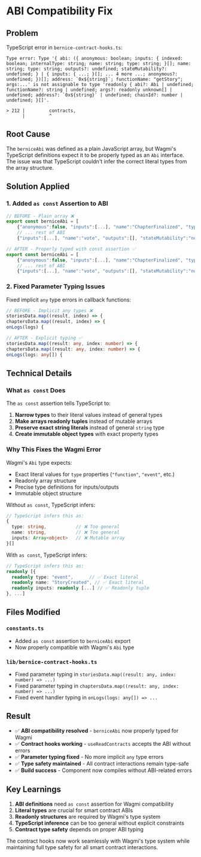 # ABI Compatibility Fix

## Problem
TypeScript error in `bernice-contract-hooks.ts`:
```
Type error: Type '{ abi: ({ anonymous: boolean; inputs: { indexed: boolean; internalType: string; name: string; type: string; }[]; name: string; type: string; outputs?: undefined; stateMutability?: undefined; } | { inputs: { ...; }[]; ... 4 more ...; anonymous?: undefined; })[]; address: `0x${string}`; functionName: "getStory"; args:...' is not assignable to type 'readonly { abi?: Abi | undefined; functionName?: string | undefined; args?: readonly unknown[] | undefined; address?: `0x${string}` | undefined; chainId?: number | undefined; }[]'.

> 212 |         contracts,
      |         ^
```

## Root Cause
The `berniceAbi` was defined as a plain JavaScript array, but Wagmi's TypeScript definitions expect it to be properly typed as an `Abi` interface. The issue was that TypeScript couldn't infer the correct literal types from the array structure.

## Solution Applied

### 1. **Added `as const` Assertion to ABI**
```typescript
// BEFORE - Plain array ❌
export const berniceAbi = [
    {"anonymous":false, "inputs":[...], "name":"ChapterFinalized", "type":"event"},
    // ... rest of ABI
    {"inputs":[...], "name":"vote", "outputs":[], "stateMutability":"nonpayable", "type":"function"}]

// AFTER - Properly typed with const assertion ✅
export const berniceAbi = [
    {"anonymous":false, "inputs":[...], "name":"ChapterFinalized", "type":"event"},
    // ... rest of ABI  
    {"inputs":[...], "name":"vote", "outputs":[], "stateMutability":"nonpayable", "type":"function"}] as const
```

### 2. **Fixed Parameter Typing Issues**
Fixed implicit `any` type errors in callback functions:

```typescript
// BEFORE - Implicit any types ❌
storiesData.map((result, index) => {
chaptersData.map((result, index) => {
onLogs(logs) {

// AFTER - Explicit typing ✅
storiesData.map((result: any, index: number) => {
chaptersData.map((result: any, index: number) => {
onLogs(logs: any[]) {
```

## Technical Details

### **What `as const` Does**
The `as const` assertion tells TypeScript to:
1. **Narrow types** to their literal values instead of general types
2. **Make arrays readonly tuples** instead of mutable arrays
3. **Preserve exact string literals** instead of general `string` type
4. **Create immutable object types** with exact property types

### **Why This Fixes the Wagmi Error**
Wagmi's `Abi` type expects:
- Exact literal values for `type` properties (`"function"`, `"event"`, etc.)
- Readonly array structure
- Precise type definitions for inputs/outputs
- Immutable object structure

Without `as const`, TypeScript infers:
```typescript
// TypeScript infers this as:
{
  type: string,           // ❌ Too general
  name: string,           // ❌ Too general  
  inputs: Array<object>   // ❌ Mutable array
}[]
```

With `as const`, TypeScript infers:
```typescript  
// TypeScript infers this as:
readonly [{
  readonly type: "event",      // ✅ Exact literal
  readonly name: "StoryCreated", // ✅ Exact literal
  readonly inputs: readonly [...] // ✅ Readonly tuple
}, ...]
```

## Files Modified

### `constants.ts`
- Added `as const` assertion to `berniceAbi` export
- Now properly compatible with Wagmi's `Abi` type

### `lib/bernice-contract-hooks.ts`
- Fixed parameter typing in `storiesData.map((result: any, index: number) => ...)`
- Fixed parameter typing in `chaptersData.map((result: any, index: number) => ...)`
- Fixed event handler typing in `onLogs(logs: any[]) => ...`

## Result

- ✅ **ABI compatibility resolved** - `berniceAbi` now properly typed for Wagmi
- ✅ **Contract hooks working** - `useReadContracts` accepts the ABI without errors
- ✅ **Parameter typing fixed** - No more implicit `any` type errors
- ✅ **Type safety maintained** - All contract interactions remain type-safe
- ✅ **Build success** - Component now compiles without ABI-related errors

## Key Learnings

1. **ABI definitions** need `as const` assertion for Wagmi compatibility
2. **Literal types** are crucial for smart contract ABIs
3. **Readonly structures** are required by Wagmi's type system
4. **TypeScript inference** can be too general without explicit constraints
5. **Contract type safety** depends on proper ABI typing

The contract hooks now work seamlessly with Wagmi's type system while maintaining full type safety for all smart contract interactions.
